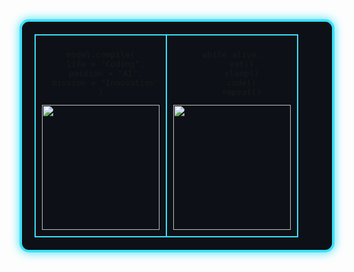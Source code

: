 <div align="center">
  <table style="
    border: 4px solid #3CE0F7; 
    border-radius: 15px; 
    padding: 20px; 
    background-color: #0d1117;
    box-shadow: 0px 0px 15px #3CE0F7;
  ">
    <tr>
      <td width="50%" style="border: 2px solid #3CE0F7; padding: 10px;">
        <div align="center">
          <pre>
model.compile(
  life = "Coding",
  passion = "AI",
  mission = "Innovation"
)</pre>
          <img src="https://raw.githubusercontent.com/gist/patevs/b007a0e98fb216438d4cbf559fac4166/raw/88f20c9d749d756be63f22b09f3c4ac570bc5101/programming.gif" width="100%" height="200px"/>
        </div>
      </td>
      <td width="50%" style="border: 2px solid #3CE0F7; padding: 10px;">
        <div align="center">
          <pre>
while alive:
    eat()
    sleep()
    code()
    repeat()</pre>
          <img src="https://giphy.com/gifs/PizzaNinjas-coding-pizza-ninjas-pizzaninjas-jBOOXxSJfG8kqMxT11" width="100%" height="200px"/>
        </div>
      </td>
    </tr>
  </table>
</div>
